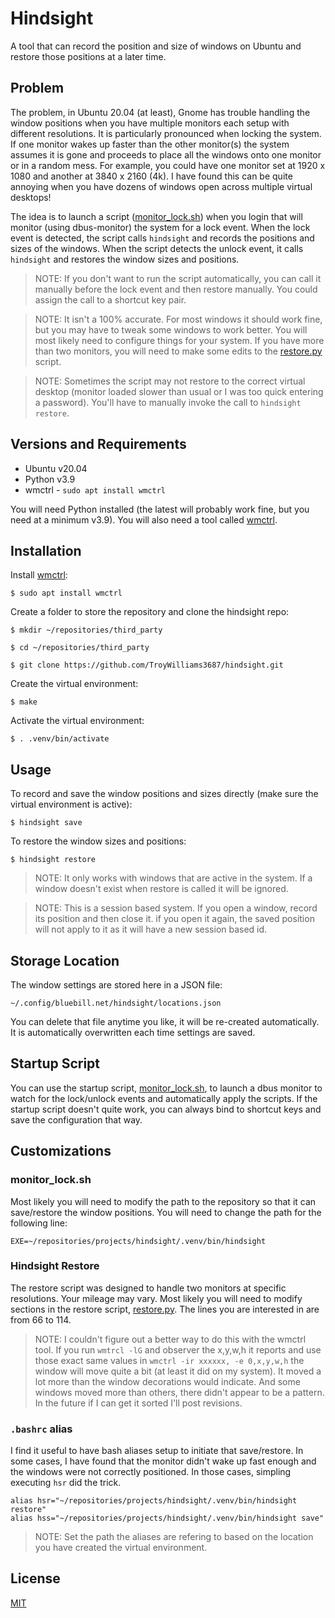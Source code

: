 # Hindsight

A tool that can record the position and size of windows on Ubuntu and restore those positions at a later time.

## Problem

The problem, in Ubuntu 20.04 (at least), Gnome has trouble handling the window positions when you have multiple monitors each setup with different resolutions. It is particularly pronounced when locking the system. If one monitor wakes up faster than the other monitor(s) the system assumes it is gone and proceeds to place all the windows onto one monitor or in a random mess. For example, you could have one monitor set at 1920 x 1080 and another at 3840 x 2160 (4k). I have found this can be quite annoying when you have dozens of windows open across multiple virtual desktops!

The idea is to launch a script ([monitor_lock.sh](monitor_lock.sh)) when you login that will monitor (using dbus-monitor) the system for a lock event. When the lock event is detected, the script calls `hindsight` and records the positions and sizes of the windows. When the script detects the unlock event, it calls `hindsight` and restores the window sizes and positions.

>NOTE: If you don't want to run the script automatically, you can call it manually before the lock event and then restore manually. You could assign the call to a shortcut key pair.

>NOTE: It isn't a 100% accurate. For most windows it should work fine, but you may have to tweak some windows to work better. You will most likely need to configure things for your system. If you have more than two monitors, you will need to make some edits to the [restore.py](./hindsight/restore.py) script.

>NOTE: Sometimes the script may not restore to the correct virtual desktop (monitor loaded slower than usual or I was too quick entering a password). You'll have to manually invoke the call to `hindsight restore`.

## Versions and Requirements

- Ubuntu v20.04
- Python v3.9
- wmctrl - `sudo apt install wmctrl`

You will need Python installed (the latest will probably work fine, but you need at a minimum v3.9). You will also need a tool called [wmctrl](https://www.freedesktop.org/wiki/Software/wmctrl/).


## Installation

Install [wmctrl](https://www.freedesktop.org/wiki/Software/wmctrl/):

```
$ sudo apt install wmctrl
```

Create a folder to store the repository and clone the hindsight repo:

```
$ mkdir ~/repositories/third_party

$ cd ~/repositories/third_party

$ git clone https://github.com/TroyWilliams3687/hindsight.git
```

Create the virtual environment:

```
$ make
```

Activate the virtual environment:

```
$ . .venv/bin/activate
```

## Usage

To record and save the window positions and sizes directly (make sure the virtual environment is active):

```
$ hindsight save
```

To restore the window sizes and positions:

```
$ hindsight restore
```

>NOTE: It only works with windows that are active in the system. If a window doesn't exist when restore is called it will be ignored.

>NOTE: This is a session based system. If you open a window, record its position and then close it. if you open it again, the saved position will not apply to it as it will have a new session based id.

## Storage Location

The window settings are stored here in a JSON file:

```
~/.config/bluebill.net/hindsight/locations.json
```

You can delete that file anytime you like, it will be re-created automatically. It is automatically overwritten each time settings are saved.

## Startup Script

You can use the startup script, [monitor_lock.sh](monitor_lock.sh), to launch a dbus monitor to watch for the lock/unlock events and automatically apply the scripts. If the startup script doesn't quite work, you can always bind to shortcut keys and save the configuration that way.

## Customizations

### monitor_lock.sh

Most likely you will need to modify the path to the repository so that it can save/restore the window positions. You will need to change the path for the following line:

```
EXE=~/repositories/projects/hindsight/.venv/bin/hindsight
```

### Hindsight Restore

The restore script was designed to handle two monitors at specific resolutions. Your mileage may vary. Most likely you will need to modify sections in the restore script, [restore.py](./hindsight/restore.py). The lines you are interested in are from 66 to 114. 

>NOTE: I couldn't figure out a better way to do this with the wmctrl tool. If you run `wmtrcl -lG` and observer the x,y,w,h it reports and use those exact same values in `wmctrl -ir xxxxxx, -e 0,x,y,w,h` the window will move quite a bit (at least it did on my system). It moved a lot more than the window decorations would indicate. And some windows moved more than others, there didn't appear to be a pattern. In the future if I can get it sorted I'll post revisions.

### `.bashrc` alias

I find it useful to have bash aliases setup to initiate that save/restore. In some cases, I have found that the monitor didn't wake up fast enough and the windows were not correctly positioned. In those cases, simpling executing `hsr` did the trick.

```
alias hsr="~/repositories/projects/hindsight/.venv/bin/hindsight restore"
alias hss="~/repositories/projects/hindsight/.venv/bin/hindsight save"
```

>NOTE: Set the path the aliases are refering to based on the location you have created the virtual environment.


## License

[MIT](https://choosealicense.com/licenses/mit/)